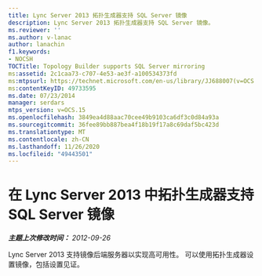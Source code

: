 ```yaml
---
title: Lync Server 2013 拓扑生成器支持 SQL Server 镜像
description: Lync Server 2013 拓扑生成器支持 SQL Server 镜像。
ms.reviewer: ''
ms.author: v-lanac
author: lanachin
f1.keywords:
- NOCSH
TOCTitle: Topology Builder supports SQL Server mirroring
ms:assetid: 2c1caa73-c707-4e53-ae3f-a100534373fd
ms:mtpsurl: https://technet.microsoft.com/en-us/library/JJ688007(v=OCS.15)
ms:contentKeyID: 49733595
ms.date: 07/23/2014
manager: serdars
mtps_version: v=OCS.15
ms.openlocfilehash: 3849ea4d88aac70cee49b9103ca6df3c0d84a93a
ms.sourcegitcommit: 36fee89bb887bea4f18b19f17a8c69daf5bc423d
ms.translationtype: MT
ms.contentlocale: zh-CN
ms.lasthandoff: 11/26/2020
ms.locfileid: "49443501"
---
```

# <a name="topology-builder-supports-sql-server-mirroring-in-lync-server-2013"></a>在 Lync Server 2013 中拓扑生成器支持 SQL Server 镜像

<div data-xmlns="http://www.w3.org/1999/xhtml">

<div class="topic" data-xmlns="http://www.w3.org/1999/xhtml" data-msxsl="urn:schemas-microsoft-com:xslt" data-cs="https://msdn.microsoft.com/">

<div data-asp="https://msdn2.microsoft.com/asp">



</div>

<div id="mainSection">

<div id="mainBody">

<span> </span>

_**主题上次修改时间：** 2012-09-26_

Lync Server 2013 支持镜像后端服务器以实现高可用性。 可以使用拓扑生成器设置镜像，包括设置见证。

</div>

<span> </span>

</div>

</div>

</div>

